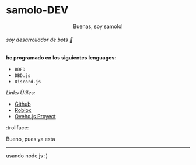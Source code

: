 # samolo-DEV
<p align="center">Buenas, soy samolo!</p>

###### soy desarrollador de bots :robot:

**he programado en los siguientes lenguages:**
- `BDFD`
- `DBD.js`
- `Discord.js`


*Links Útiles:*

- [Github](https://github.com/samolo-H3LL0/)
- [Roblox](https://web.roblox.com/users/518168287/profile)
- [Oveho.js Proyect](https://discord.gg/UVwKSB7sGm)

:trollface: <p color="red">Bueno, pues ya esta</p>


---

usando node.js :)


